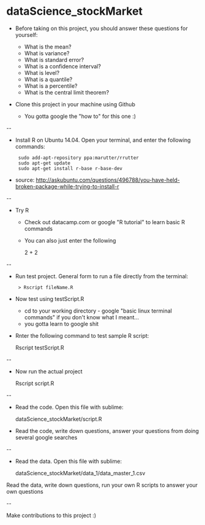 # dataScience_stockMarket


 - Before taking on this project, you should answer these questions for yourself:

	- What is the mean?
	- What is variance?
	- What is standard error?
	- What is a confidence interval?
	- What is level?
	- What is a quantile?
	- What is a percentile?
	- What is the central limit theorem?


 - Clone this project in your machine using Github

	- You gotta google the "how to" for this one :)

--

 - Install R on Ubuntu 14.04. Open your terminal, and enter the following commands:

		sudo add-apt-repository ppa:marutter/rrutter
		sudo apt-get update
		sudo apt-get install r-base r-base-dev

 - source: http://askubuntu.com/questions/496788/you-have-held-broken-package-while-trying-to-install-r

--

 - Try R

	 - Check out datacamp.com or google "R tutorial" to learn basic R commands

	 - You can also just enter the following

		2 + 2

--

 - Run test project. General form to run a file directly from the terminal:

		> Rscript fileName.R

 - Now test using testScript.R

	- cd to your working directory - google "basic linux terminal commands" if you don't know what I meant... 
	- you gotta learn to google shit

 - Rnter the following command to test sample R script:

	Rscript testScript.R

--

 - Now run the actual project 

	Rscript script.R

--

 - Read the code. Open this file with sublime: 

	dataScience_stockMarket/script.R

 - Read the code, write down questions, answer your questions from doing several google searches

--

 - Read the data. Open this file with sublime: 

	dataScience_stockMarket/data_1/data_master_1.csv

Read the data, write down questions, run your own R scripts to answer your own questions
	
--

Make contributions to this project :)